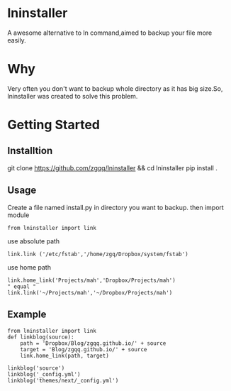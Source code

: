 # lninstaller
A awesome alternative to ln command,aimed to backup your file more easily.

# Why
Very often you don't want to backup whole directory as it has big size.So,
lninstaller was created to solve this problem.

# Getting Started
## Installtion
git clone https://github.com/zgqq/lninstaller && cd lninstaller
pip install .

## Usage
Create a file named install.py in directory you want to backup.
then import module 

    from lninstaller import link

use absolute path
    
    link.link ('/etc/fstab','/home/zgq/Dropbox/system/fstab')

use home path

    link.home_link('Projects/mah','Dropbox/Projects/mah')
    " equal "
    link.link('~/Projects/mah','~/Dropbox/Projects/mah')

## Example

    from lninstaller import link
    def linkblog(source):
        path = 'Dropbox/Blog/zgqq.github.io/' + source
        target = 'Blog/zgqq.github.io/' + source
        link.home_link(path, target)

    linkblog('source')
    linkblog('_config.yml')
    linkblog('themes/next/_config.yml')
